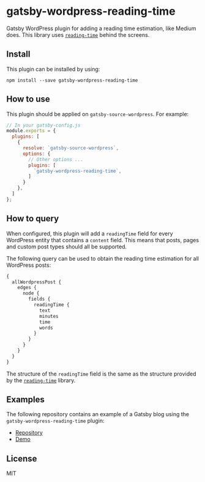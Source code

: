 # gatsby-wordpress-reading-time
Gatsby WordPress plugin for adding a reading time estimation, like Medium does.
This library uses [`reading-time`](https://github.com/ngryman/reading-time) behind the screens.

## Install
This plugin can be installed by using:

```
npm install --save gatsby-wordpress-reading-time
```

## How to use
This plugin should be applied on `gatsby-source-wordpress`. For example:

```js
// In your gatsby-config.js
module.exports = {
  plugins: [
    {
      resolve: `gatsby-source-wordpress`,
      options: {
        // Other options ...
        plugins: [
          `gatsby-wordpress-reading-time`,
        ]
      }
    },
  ]
};
```

## How to query
When configured, this plugin will add a `readingTime` field for every WordPress entity that contains a `content` field.
This means that posts, pages and custom post types should all be supported.

The following query can be used to obtain the reading time estimation for all WordPress posts:

```graphql
{
  allWordpressPost {
    edges {
      node {
        fields {
          readingTime {
            text
            minutes
            time
            words
          }
        }
      }
    }
  }
}
```

The structure of the `readingTime` field is the same as the structure provided by the [`reading-time`](https://github.com/ngryman/reading-time) library.

## Examples
The following repository contains an example of a Gatsby blog using the `gatsby-wordpress-reading-time` plugin:

- [Repository](https://github.com/g00glen00b/gatsby-blog)
- [Demo](https://dimitr.im/)

## License
MIT
